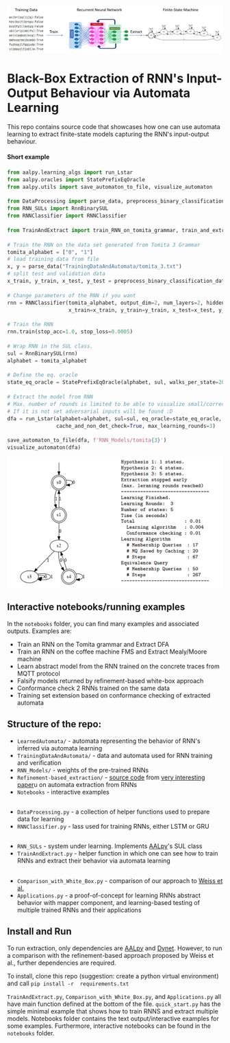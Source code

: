 ![High Level Method](high_level_process.png)
# Black-Box Extraction of RNN's Input-Output Behaviour via Automata Learning
This repo contains source code that showcases how one can use automata learning to extract finite-state models capturing the RNN's input-output behaviour.

#### Short example
```python
from aalpy.learning_algs import run_Lstar
from aalpy.oracles import StatePrefixEqOracle
from aalpy.utils import save_automaton_to_file, visualize_automaton

from DataProcessing import parse_data, preprocess_binary_classification_data
from RNN_SULs import RnnBinarySUL
from RNNClassifier import RNNClassifier

from TrainAndExtract import train_RNN_on_tomita_grammar, train_and_extract_bp, train_RNN_and_extract_FSM

# Train the RNN on the data set generated from Tomita 3 Grammar
tomita_alphabet = ["0", "1"]
# load training data from file
x, y = parse_data("TrainingDataAndAutomata/tomita_3.txt")
# split test and validation data
x_train, y_train, x_test, y_test = preprocess_binary_classification_data(x, y, tomita_alphabet)

# Change parameters of the RNN if you want
rnn = RNNClassifier(tomita_alphabet, output_dim=2, num_layers=2, hidden_dim=50, batch_size=18,
                    x_train=x_train, y_train=y_train, x_test=x_test, y_test=y_test, nn_type="LSTM")

# Train the RNN
rnn.train(stop_acc=1.0, stop_loss=0.0005)

# Wrap RNN in the SUL class. 
sul = RnnBinarySUL(rnn)
alphabet = tomita_alphabet

# Define the eq. oracle
state_eq_oracle = StatePrefixEqOracle(alphabet, sul, walks_per_state=200, walk_len=6)

# Extract the model from RNN
# Max. number of rounds is limited to be able to visualize small/correct automata.
# If it is not set adversarial inputs will be found :D 
dfa = run_Lstar(alphabet=alphabet, sul=sul, eq_oracle=state_eq_oracle, automaton_type='dfa',
                cache_and_non_det_check=True, max_learning_rounds=3)

save_automaton_to_file(dfa, f'RNN_Models/tomita{3}')
visualize_automaton(dfa)
```
![Result](results.png)

## Interactive notebooks/running examples
In the `notebooks` folder, you can find many examples and associated outputs. Examples are:
- Train an RNN on the Tomita grammar and Extract DFA
- Train an RNN on the coffee machine FMS and Extract Mealy/Moore machine
- Learn abstract model from the RNN trained on the concrete traces from MQTT protocol
- Falsify models returned by refinement-based white-box approach
- Conformance check 2 RNNs trained on the same data
- Training set extension based on conformance checking of extracted automata

## Structure of the repo:
- `LearnedAutomata/` - automata representing the behavior of RNN's inferred via automata learning
- `TrainingDataAndAutomata/` - data and automata used for RNN training and verification 
- `RNN_Models/` - weights of the pre-trained RNNs
- `Refinement-based_extraction/` - [source code]((https://github.com/tech-srl/lstar_extraction)) from [very interesting paper](http://proceedings.mlr.press/v80/weiss18a/weiss18a.pdf)u on automata extraction from RNNs
- `Notebooks` - interactive examples
##
- `DataProcessing.py` - a collection of helper functions used to prepare data for learning
- `RNNClassifier.py` - lass used for training RNNs, either LSTM or GRU
##
- `RNN_SULs` - system under learning. Implements [AALpy](https://github.com/DES-Lab/AALpy)'s SUL class
- `TrainAndExtract.py` - helper function in which one can see how to train RNNs and extract their behavior via automata learning
##
- `Comparison_with_White_Box.py` - comparison of our approach to [Weiss et al.](https://github.com/tech-srl/lstar_extraction)
- `Applications.py` - a proof-of-concept for learning RNNs abstract behavior with mapper component, and learning-based testing of multiple trained RNNs and their applications

## Install and Run

To run extraction, only dependencies are [AALpy](https://github.com/DES-Lab/AALpy) and [Dynet](https://dynet.readthedocs.io/en/latest/).
However, to run a comparison with the refinement-based approach proposed by Weiss et al., further dependencies are required.

To install, clone this repo (suggestion: create a python virtual environment) and call
``
pip install -r  requirements.txt
``

`TrainAndExtract.py`, `Comparison_with_White_Box.py`, and `Applications.py` all have main function defined at the bottom of the file.
`quick_start.py` has the simple minimal example that shows how to train RNNS and extract multiple models.
Notebooks folder contains the text output/interactive examples for some examples.
Furthermore, interactive notebooks can be found in the `notebooks` folder.
